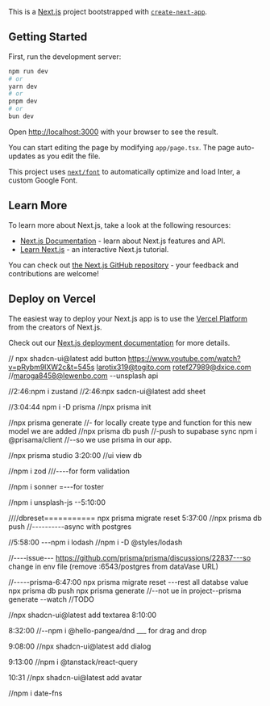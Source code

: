 This is a [Next.js](https://nextjs.org/) project bootstrapped with [`create-next-app`](https://github.com/vercel/next.js/tree/canary/packages/create-next-app).

## Getting Started

First, run the development server:

```bash
npm run dev
# or
yarn dev
# or
pnpm dev
# or
bun dev
```

Open [http://localhost:3000](http://localhost:3000) with your browser to see the result.

You can start editing the page by modifying `app/page.tsx`. The page auto-updates as you edit the file.

This project uses [`next/font`](https://nextjs.org/docs/basic-features/font-optimization) to automatically optimize and load Inter, a custom Google Font.

## Learn More

To learn more about Next.js, take a look at the following resources:

- [Next.js Documentation](https://nextjs.org/docs) - learn about Next.js features and API.
- [Learn Next.js](https://nextjs.org/learn) - an interactive Next.js tutorial.

You can check out [the Next.js GitHub repository](https://github.com/vercel/next.js/) - your feedback and contributions are welcome!

## Deploy on Vercel

The easiest way to deploy your Next.js app is to use the [Vercel Platform](https://vercel.com/new?utm_medium=default-template&filter=next.js&utm_source=create-next-app&utm_campaign=create-next-app-readme) from the creators of Next.js.

Check out our [Next.js deployment documentation](https://nextjs.org/docs/deployment) for more details.

//
npx shadcn-ui@latest add button
https://www.youtube.com/watch?v=pRybm9lXW2c&t=545s
larotix319@togito.com
rotef27989@dxice.com
//maroga8458@lewenbo.com --unsplash api

//2:46:npm i zustand
//2:46:npx sadcn-ui@latest add sheet

//3:04:44 npm i -D prisma
//npx prisma init

//npx prisma generate //- for locally create type and function for this new model we are added
//npx prisma db push //-push to supabase sync
npm i @prisama/client //--so we use prisma in our app.

//npx prisma studio 3:20:00 //ui view db

//npm i zod ///----for form validation

//npm i sonner =---for toster

//npm i unsplash-js --5:10:00

////dbreset===========
npx prisma migrate reset
5:37:00 //npx prisma db push //----------async with postgres

//5:58:00 ---npm i lodash
//npm i -D @styles/lodash

//----issue---
https://github.com/prisma/prisma/discussions/22837---so change in env file (remove :6543/postgres from dataVase URL)

//-----prisma-6:47:00
npx prisma migrate reset ---rest all databse value
npx prisma db push
npx prisma generate
//--not ue in project--prisma generate --watch //TODO

//npx shadcn-ui@latest add textarea 8:10:00

8:32:00
//--npm i @hello-pangea/dnd \_\_\_ for drag and drop

9:08:00
//npx shadcn-ui@latest add dialog

9:13:00
//npm i @tanstack/react-query

10:31
//npx shadcn-ui@latest add avatar

//npm i date-fns
